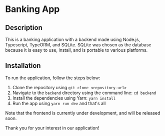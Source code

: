 # Banking App

## Description
This is a banking application with a backend made using Node.js, Typescript, TypeORM, and SQLite. SQLite was chosen as the database because it is easy to use, install, and is portable to various platforms.

## Installation
To run the application, follow the steps below:
1. Clone the repository using `git clone <repository-url>`
2. Navigate to the `backend` directory using the command line: `cd backend`
3. Install the dependencies using Yarn: `yarn install`
4. Run the app using `yarn run dev` and that's all

Note that the frontend is currently under development, and will be released soon.

Thank you for your interest in our application!